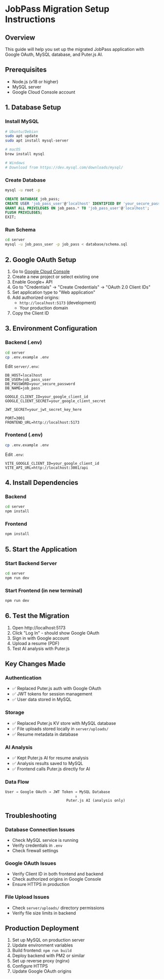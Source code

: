 # JobPass Migration Setup Instructions

## Overview
This guide will help you set up the migrated JobPass application with Google OAuth, MySQL database, and Puter.js AI.

## Prerequisites
- Node.js (v18 or higher)
- MySQL server
- Google Cloud Console account

## 1. Database Setup

### Install MySQL
```bash
# Ubuntu/Debian
sudo apt update
sudo apt install mysql-server

# macOS
brew install mysql

# Windows
# Download from https://dev.mysql.com/downloads/mysql/
```

### Create Database
```bash
mysql -u root -p
```

```sql
CREATE DATABASE job_pass;
CREATE USER 'job_pass_user'@'localhost' IDENTIFIED BY 'your_secure_password';
GRANT ALL PRIVILEGES ON job_pass.* TO 'job_pass_user'@'localhost';
FLUSH PRIVILEGES;
EXIT;
```

### Run Schema
```bash
cd server
mysql -u job_pass_user -p job_pass < database/schema.sql
```

## 2. Google OAuth Setup

1. Go to [Google Cloud Console](https://console.cloud.google.com/)
2. Create a new project or select existing one
3. Enable Google+ API
4. Go to "Credentials" → "Create Credentials" → "OAuth 2.0 Client IDs"
5. Set application type to "Web application"
6. Add authorized origins:
   - `http://localhost:5173` (development)
   - Your production domain
7. Copy the Client ID

## 3. Environment Configuration

### Backend (.env)
```bash
cd server
cp .env.example .env
```

Edit `server/.env`:
```env
DB_HOST=localhost
DB_USER=job_pass_user
DB_PASSWORD=your_secure_password
DB_NAME=job_pass

GOOGLE_CLIENT_ID=your_google_client_id
GOOGLE_CLIENT_SECRET=your_google_client_secret

JWT_SECRET=your_jwt_secret_key_here

PORT=3001
FRONTEND_URL=http://localhost:5173
```

### Frontend (.env)
```bash
cp .env.example .env
```

Edit `.env`:
```env
VITE_GOOGLE_CLIENT_ID=your_google_client_id
VITE_API_URL=http://localhost:3001/api
```

## 4. Install Dependencies

### Backend
```bash
cd server
npm install
```

### Frontend
```bash
npm install
```

## 5. Start the Application

### Start Backend Server
```bash
cd server
npm run dev
```

### Start Frontend (in new terminal)
```bash
npm run dev
```

## 6. Test the Migration

1. Open http://localhost:5173
2. Click "Log In" - should show Google OAuth
3. Sign in with Google account
4. Upload a resume (PDF)
5. Test AI analysis with Puter.js

## Key Changes Made

### Authentication
- ✅ Replaced Puter.js auth with Google OAuth
- ✅ JWT tokens for session management
- ✅ User data stored in MySQL

### Storage
- ✅ Replaced Puter.js KV store with MySQL database
- ✅ File uploads stored locally in `server/uploads/`
- ✅ Resume metadata in database

### AI Analysis
- ✅ Kept Puter.js AI for resume analysis
- ✅ Analysis results saved to MySQL
- ✅ Frontend calls Puter.js directly for AI

### Data Flow
```
User → Google OAuth → JWT Token → MySQL Database
                                ↓
                            Puter.js AI (analysis only)
```

## Troubleshooting

### Database Connection Issues
- Check MySQL service is running
- Verify credentials in `.env`
- Check firewall settings

### Google OAuth Issues
- Verify Client ID in both frontend and backend
- Check authorized origins in Google Console
- Ensure HTTPS in production

### File Upload Issues
- Check `server/uploads/` directory permissions
- Verify file size limits in backend

## Production Deployment

1. Set up MySQL on production server
2. Update environment variables
3. Build frontend: `npm run build`
4. Deploy backend with PM2 or similar
5. Set up reverse proxy (nginx)
6. Configure HTTPS
7. Update Google OAuth origins
